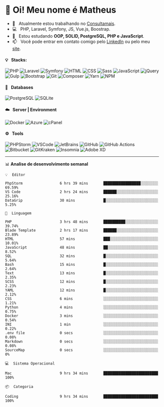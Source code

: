 # 👋 Oi! Meu nome é Matheus

- 🔭 &nbsp; Atualmente estou trabalhando no [Consultamais](https://consultamais.com.br/).
- 💻 &nbsp; PHP, Laravel, Symfony, JS, Vue.js, Boostrap.
- 🌱 &nbsp; Estou estudando **OOP, SOLID, PostgreSQL, PHP e JavaScript**.
- 📫 &nbsp; Você pode entrar em contato comigo pelo [LinkedIn](https://www.linkedin.com/in/matheuscamargoxavier/) ou pelo meu [site](https://matheuscamargo.co).

#### 💡 &nbsp; Stacks:
![PHP](https://img.shields.io/badge/-PHP-777BB4?&logo=php&logoColor=FFFFFF)
![Laravel](https://img.shields.io/badge/-Laravel-FF2D20?&logo=laravel&logoColor=FFFFFF)
![Symfony](https://img.shields.io/badge/-Symfony-000000?&logo=symfony&logoColor=FFFFFF)
![HTML](https://img.shields.io/badge/-HTML-E34F26?&logo=html5&logoColor=FFFFFF)
![CSS](https://img.shields.io/badge/-CSS-1572B6?&logo=css3&logoColor=FFFFFF)
![Sass](https://img.shields.io/badge/-Sass-CC6699?&logo=sass&logoColor=FFFFFF)
![JavaScript](https://img.shields.io/badge/-JavaScript-F7DF1E?&logo=javascript&logoColor=FFFFFF)
![jQuery](https://img.shields.io/badge/-jQuery-0769AD?&logo=jquery&logoColor=FFFFFF)
![Gulp](https://img.shields.io/badge/-Gulp-CF4647?&logo=gulp&logoColor=FFFFFF)
![Bootstrap](https://img.shields.io/badge/-Bootstrap-7952B3?&logo=bootstrap&logoColor=FFFFFF)
![Git](https://img.shields.io/badge/-Git-F05032?&logo=git&logoColor=FFFFFF)
![Composer](https://img.shields.io/badge/-Composer-885630?&logo=composer&logoColor=FFFFFF)
![Yarn](https://img.shields.io/badge/-Yarn-2C8EBB?&logo=yarn&logoColor=FFFFFF)
![NPM](https://img.shields.io/badge/-npm-CB3837?&logo=npm&logoColor=FFFFFF)

#### 💾 &nbsp; Databases
![PostgreSQL](https://img.shields.io/badge/-PostgreSQL-336791?&logo=PostgreSQL&logoColor=FFFFFF)
![SQLite](https://img.shields.io/badge/-SQLite-003B57?&logo=SQLite&logoColor=FFFFFF)

#### ☁️ &nbsp; Server | Environment
![Docker](https://img.shields.io/badge/-Docker-2496ED?&logo=docker&logoColor=FFFFFF)
![Azure](https://img.shields.io/badge/-Azure-0089D6?&logo=microsoft%20azure&logoColor=FFFFFF)
![cPanel](https://img.shields.io/badge/-cPanel-FF6C2C?&logo=cpanel&logoColor=FFFFFF)

#### ⚙️ &nbsp; Tools
![PHPStorm](https://img.shields.io/badge/-PHPStorm-000000?&logo=PHPStorm&logoColor=FFFFFF)
![VSCode](https://img.shields.io/badge/-VSCode-007ACC?&logo=Visual%20Studio%20Code&logoColor=FFFFFF) 
![JetBrains](https://img.shields.io/badge/-JetBrains-000000?&logo=jetbrains&logoColor=FFFFFF) 
![GitHub](https://img.shields.io/badge/-GitHub-181717?&logo=github&logoColor=FFFFFF) 
![GitHub Actions](https://img.shields.io/badge/-GitHub%20Actions-181717?&logo=GitHub%20Actions&logoColor=FFFFFF) 
![Bitbucket](https://img.shields.io/badge/-Bitbucket-0052CC?&logo=bitbucket&logoColor=FFFFFF)
![GitKraken](https://img.shields.io/badge/-GitKraken-179287?&logo=GitKraken&logoColor=FFFFFF)
![Insomnia](https://img.shields.io/badge/-Insomnia-5849BE?&logo=Insomnia&logoColor=FFFFFF)
![Adobe XD](https://img.shields.io/badge/-Adobe%20XD-FF61F6?&logo=adobe%20xd&logoColor=FFFFFF) 
_______

📊  **Analise de desenvolvimento semanal**
```text
💡  Editor

PhpStorm                 6 hrs 39 mins       █████████████████░░░░░░░░     69.59%
VS Code                  2 hrs 24 mins       ██████░░░░░░░░░░░░░░░░░░░     25.16%
DataGrip                 30 mins             █░░░░░░░░░░░░░░░░░░░░░░░░      5.25%
```
```text
💬  Linguagem

PHP                      3 hrs 48 mins       ██████████░░░░░░░░░░░░░░░     39.74%
Blade Template           2 hrs 17 mins       ██████░░░░░░░░░░░░░░░░░░░     23.89%
HTML                     57 mins             ███░░░░░░░░░░░░░░░░░░░░░░     10.01%
JavaScript               48 mins             ██░░░░░░░░░░░░░░░░░░░░░░░      8.52%
SQL                      32 mins             █░░░░░░░░░░░░░░░░░░░░░░░░      5.64%
Bash                     15 mins             █░░░░░░░░░░░░░░░░░░░░░░░░      2.64%
Text                     13 mins             █░░░░░░░░░░░░░░░░░░░░░░░░      2.35%
SCSS                     12 mins             █░░░░░░░░░░░░░░░░░░░░░░░░      2.23%
YAML                     12 mins             █░░░░░░░░░░░░░░░░░░░░░░░░      2.12%
CSS                      6 mins              ░░░░░░░░░░░░░░░░░░░░░░░░░      1.21%
Python                   4 mins              ░░░░░░░░░░░░░░░░░░░░░░░░░      0.75%
Docker                   3 mins              ░░░░░░░░░░░░░░░░░░░░░░░░░      0.54%
INI                      1 min               ░░░░░░░░░░░░░░░░░░░░░░░░░      0.22%
.env file                0 secs              ░░░░░░░░░░░░░░░░░░░░░░░░░      0.08%
Markdown                 0 secs              ░░░░░░░░░░░░░░░░░░░░░░░░░      0.08%
SourceMap                0 secs              ░░░░░░░░░░░░░░░░░░░░░░░░░         0%
```
```text
💻  Sistema Operacional

Mac                      9 hrs 34 mins       █████████████████████████       100%
```
```text
📦  Categoria

Coding                   9 hrs 34 mins       █████████████████████████       100%
```
